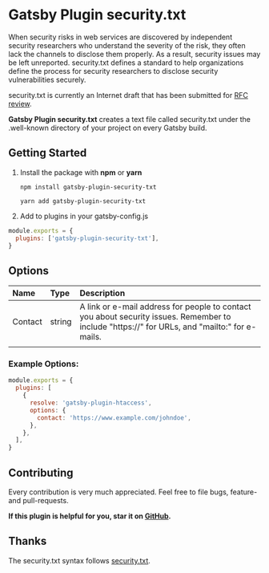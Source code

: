 # Gatsby Plugin security.txt

When security risks in web services are discovered by independent security researchers who understand the severity of the risk, they often lack the channels to disclose them properly. As a result, security issues may be left unreported. security.txt defines a standard to help organizations define the process for security researchers to disclose security vulnerabilities securely.

security.txt is currently an Internet draft that has been submitted for [RFC review](https://tools.ietf.org/html/rfc5785).

**Gatsby Plugin security.txt** creates a text file called security.txt under the .well-known directory of your project on every Gatsby build.

## Getting Started

1. Install the package with **npm** or **yarn**

   `npm install gatsby-plugin-security-txt`

   `yarn add gatsby-plugin-security-txt`

2. Add to plugins in your gatsby-config.js

```javascript
module.exports = {
  plugins: ['gatsby-plugin-security-txt'],
}
```

## Options

| **Name**             | **Type**                        | **Description**                                                                                                                                                                                                                                                                                                                                                                                                                                                                                |
| :------------------- | :------------------------------ | :--------------------------------------------------------------------------------------------------------------------------------------------------------------------------------------------------------------------------------------------------------------------------------------------------------------------------------------------------------------------------------------------------------------------------------------------------------------------------------------------- |
| Contact          | string                  | A link or e-mail address for people to contact you about security issues. Remember to include "https://" for URLs, and "mailto:" for e-mails.                                                                                                                                                                                                                                                                                                                                                                                                       |
                                                                                                                                                                                                                                                                           |

### Example Options:

```javascript
module.exports = {
  plugins: [
    {
      resolve: 'gatsby-plugin-htaccess',
      options: {
        contact: 'https://www.example.com/johndoe',
      },
    },
  ],
}
```

## Contributing

Every contribution is very much appreciated.
Feel free to file bugs, feature- and pull-requests.

**If this plugin is helpful for you, star it on [GitHub](https://github.com/Vacilando/gatsby-plugin-security-txt).**

## Thanks

The security.txt syntax follows [security.txt](https://securitytxt.org/).
